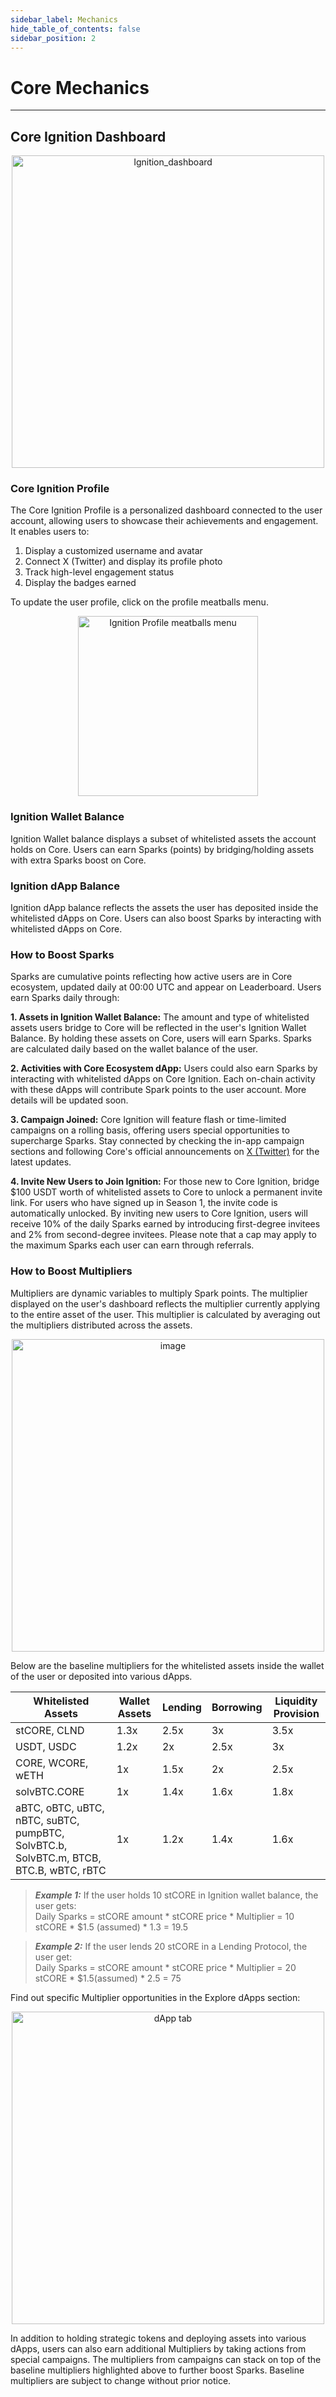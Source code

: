 ```yaml
---
sidebar_label: Mechanics
hide_table_of_contents: false
sidebar_position: 2
---
```


# Core Mechanics
---

## Core Ignition Dashboard
<p align="center">
  <img width="500" alt="Ignition_dashboard" src="https://github.com/user-attachments/assets/2cf8b2fa-89da-49f2-b9ac-982636095dfa"/>
</p>

  
### Core Ignition Profile  
The Core Ignition Profile is a personalized dashboard connected to the user account, allowing users to showcase their achievements and engagement. It enables users to:
1. Display a customized username and avatar
2. Connect X (Twitter) and display its profile photo
3. Track high-level engagement status
4. Display the badges earned

To update the user profile, click on the profile meatballs menu.
<p align="center">
  <img width="288" alt="Ignition Profile meatballs menu" src="https://github.com/user-attachments/assets/d7523504-df48-4f39-93f3-94e472a03a9a"/>
</p>

  
### Ignition Wallet Balance 
Ignition Wallet balance displays a subset of whitelisted assets the account holds on Core. Users can earn Sparks (points) by bridging/holding assets with extra Sparks boost on Core.

  
### Ignition dApp Balance 
Ignition dApp balance reflects the assets the user has deposited inside the whitelisted dApps on Core. Users can also boost Sparks by interacting with whitelisted dApps on Core.

  
### How to Boost Sparks 
Sparks are cumulative points reflecting how active users are in Core ecosystem, updated daily at 00:00 UTC and appear on Leaderboard. Users earn Sparks daily through:

**1. Assets in Ignition Wallet Balance:**
The amount and type of whitelisted assets users bridge to Core will be reflected in the user's Ignition Wallet Balance. By holding these assets on Core, users will earn Sparks. Sparks are calculated daily based on the wallet balance of the user.

**2. Activities with Core Ecosystem dApp:**
Users could also earn Sparks by interacting with whitelisted dApps on Core Ignition. Each on-chain activity with these dApps will contribute Spark points to the user account. More details will be updated soon.

**3. Campaign Joined:**
Core Ignition will feature flash or time-limited campaigns on a rolling basis, offering users special opportunities to supercharge Sparks. Stay connected by checking the in-app campaign sections and following Core's official announcements on [X (Twitter)](https://x.com/Coredao_Org) for the latest updates.

**4. Invite New Users to Join Ignition:**
For those new to Core Ignition, bridge $100 USDT worth of whitelisted assets to Core to unlock a permanent invite link. For users who have signed up in Season 1, the invite code is automatically unlocked. By inviting new users to Core Ignition, users will receive 10% of the daily Sparks earned by introducing first-degree invitees and 2% from second-degree invitees. Please note that a cap may apply to the maximum Sparks each user can earn through referrals. 
  

### How to Boost Multipliers 
Multipliers are dynamic variables to multiply Spark points. The multiplier displayed on the user's dashboard reflects the multiplier currently applying to the entire asset of the user. This multiplier is calculated by averaging out the multipliers distributed across the assets.
<p align="center">
  <img width="500" alt="image" src="https://github.com/user-attachments/assets/4f7ceee6-6a93-4cce-a382-5e6002ce2819"/>
</p>

Below are the baseline multipliers for the whitelisted assets inside the wallet of the user or deposited into various dApps.

| Whitelisted Assets  |Wallet Assets | Lending | Borrowing | Liquidity Provision | 
| ------------- |-------------| ------------- |-------------| ------------- |
| stCORE, CLND | 1.3x | 2.5x | 3x | 3.5x |
| USDT, USDC | 1.2x | 2x | 2.5x | 3x |
| CORE, WCORE, wETH | 1x | 1.5x | 2x | 2.5x |
| solvBTC.CORE| 1x | 1.4x | 1.6x | 1.8x |
| aBTC, oBTC, uBTC, nBTC, suBTC, pumpBTC, SolvBTC.b, SolvBTC.m, BTCB, BTC.B, wBTC, rBTC | 1x | 1.2x | 1.4x | 1.6x |

  
>***Example 1:***
>If the user holds 10 stCORE in Ignition wallet balance, the user gets:  
>Daily Sparks = stCORE amount * stCORE price * Multiplier = 10 stCORE * $1.5 (assumed) * 1.3 = 19.5  

  
>***Example 2:***
>If the user lends 20 stCORE in a Lending Protocol, the user get:  
>Daily Sparks = stCORE amount * stCORE price * Multiplier = 20 stCORE * $1.5(assumed) * 2.5 = 75
  

Find out specific Multiplier opportunities in the Explore dApps section:
<p align="center">
  <img width="500" alt="dApp tab" src="https://github.com/user-attachments/assets/a2067f6d-0202-474f-8acb-c9cd2d4007e9"/>
</p>

In addition to holding strategic tokens and deploying assets into various dApps, users can also earn additional Multipliers by taking actions from special campaigns. The multipliers from campaigns can stack on top of the baseline multipliers highlighted above to further boost Sparks. Baseline multipliers are subject to change without prior notice.  
